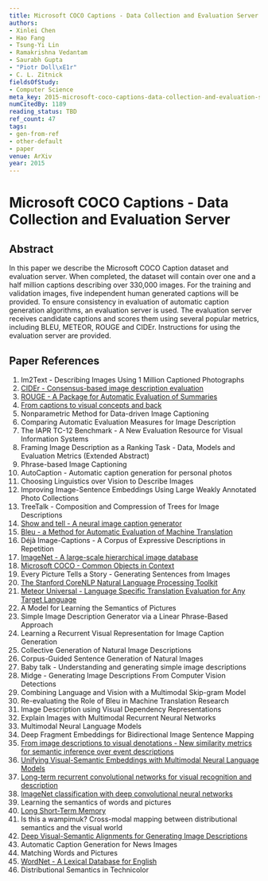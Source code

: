 ```yaml
---
title: Microsoft COCO Captions - Data Collection and Evaluation Server
authors:
- Xinlei Chen
- Hao Fang
- Tsung-Yi Lin
- Ramakrishna Vedantam
- Saurabh Gupta
- "Piotr Doll\xE1r"
- C. L. Zitnick
fieldsOfStudy:
- Computer Science
meta_key: 2015-microsoft-coco-captions-data-collection-and-evaluation-server
numCitedBy: 1189
reading_status: TBD
ref_count: 47
tags:
- gen-from-ref
- other-default
- paper
venue: ArXiv
year: 2015
---
```


# Microsoft COCO Captions - Data Collection and Evaluation Server

## Abstract

In this paper we describe the Microsoft COCO Caption dataset and evaluation server. When completed, the dataset will contain over one and a half million captions describing over 330,000 images. For the training and validation images, five independent human generated captions will be provided. To ensure consistency in evaluation of automatic caption generation algorithms, an evaluation server is used. The evaluation server receives candidate captions and scores them using several popular metrics, including BLEU, METEOR, ROUGE and CIDEr. Instructions for using the evaluation server are provided.

## Paper References

1. Im2Text - Describing Images Using 1 Million Captioned Photographs
2. [CIDEr - Consensus-based image description evaluation](2015-cider-consensus-based-image-description-evaluation)
3. [ROUGE - A Package for Automatic Evaluation of Summaries](2004-rouge-a-package-for-automatic-evaluation-of-summaries)
4. [From captions to visual concepts and back](2015-from-captions-to-visual-concepts-and-back)
5. Nonparametric Method for Data-driven Image Captioning
6. Comparing Automatic Evaluation Measures for Image Description
7. The IAPR TC-12 Benchmark - A New Evaluation Resource for Visual Information Systems
8. Framing Image Description as a Ranking Task - Data, Models and Evaluation Metrics (Extended Abstract)
9. Phrase-based Image Captioning
10. AutoCaption - Automatic caption generation for personal photos
11. Choosing Linguistics over Vision to Describe Images
12. Improving Image-Sentence Embeddings Using Large Weakly Annotated Photo Collections
13. TreeTalk - Composition and Compression of Trees for Image Descriptions
14. [Show and tell - A neural image caption generator](2015-show-and-tell-a-neural-image-caption-generator)
15. [Bleu - a Method for Automatic Evaluation of Machine Translation](2002-bleu-a-method-for-automatic-evaluation-of-machine-translation)
16. Déjà Image-Captions - A Corpus of Expressive Descriptions in Repetition
17. [ImageNet - A large-scale hierarchical image database](2009-imagenet-a-large-scale-hierarchical-image-database)
18. [Microsoft COCO - Common Objects in Context](2014-microsoft-coco-common-objects-in-context)
19. Every Picture Tells a Story - Generating Sentences from Images
20. [The Stanford CoreNLP Natural Language Processing Toolkit](2014-the-stanford-corenlp-natural-language-processing-toolkit)
21. [Meteor Universal - Language Specific Translation Evaluation for Any Target Language](2014-meteor-universal-language-specific-translation-evaluation-for-any-target-language)
22. A Model for Learning the Semantics of Pictures
23. Simple Image Description Generator via a Linear Phrase-Based Approach
24. Learning a Recurrent Visual Representation for Image Caption Generation
25. Collective Generation of Natural Image Descriptions
26. Corpus-Guided Sentence Generation of Natural Images
27. Baby talk - Understanding and generating simple image descriptions
28. Midge - Generating Image Descriptions From Computer Vision Detections
29. Combining Language and Vision with a Multimodal Skip-gram Model
30. Re-evaluating the Role of Bleu in Machine Translation Research
31. Image Description using Visual Dependency Representations
32. Explain Images with Multimodal Recurrent Neural Networks
33. Multimodal Neural Language Models
34. Deep Fragment Embeddings for Bidirectional Image Sentence Mapping
35. [From image descriptions to visual denotations - New similarity metrics for semantic inference over event descriptions](2014-from-image-descriptions-to-visual-denotations-new-similarity-metrics-for-semantic-inference-over-event-descriptions)
36. [Unifying Visual-Semantic Embeddings with Multimodal Neural Language Models](2014-unifying-visual-semantic-embeddings-with-multimodal-neural-language-models)
37. [Long-term recurrent convolutional networks for visual recognition and description](2015-long-term-recurrent-convolutional-networks-for-visual-recognition-and-description)
38. [ImageNet classification with deep convolutional neural networks](2012-imagenet-classification-with-deep-convolutional-neural-networks)
39. Learning the semantics of words and pictures
40. [Long Short-Term Memory](1997-long-short-term-memory)
41. Is this a wampimuk? Cross-modal mapping between distributional semantics and the visual world
42. [Deep Visual-Semantic Alignments for Generating Image Descriptions](2017-deep-visual-semantic-alignments-for-generating-image-descriptions)
43. Automatic Caption Generation for News Images
44. Matching Words and Pictures
45. [WordNet - A Lexical Database for English](1992-wordnet-a-lexical-database-for-english)
46. Distributional Semantics in Technicolor

